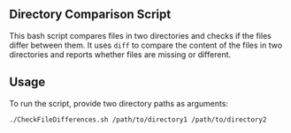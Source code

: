## Directory Comparison Script

This bash script compares files in two directories and checks if the files differ between them. 
It uses `diff` to compare the content of the files in two directories and reports whether files are missing or different.

## Usage

To run the script, provide two directory paths as arguments:

```bash
./CheckFileDifferences.sh /path/to/directory1 /path/to/directory2
```